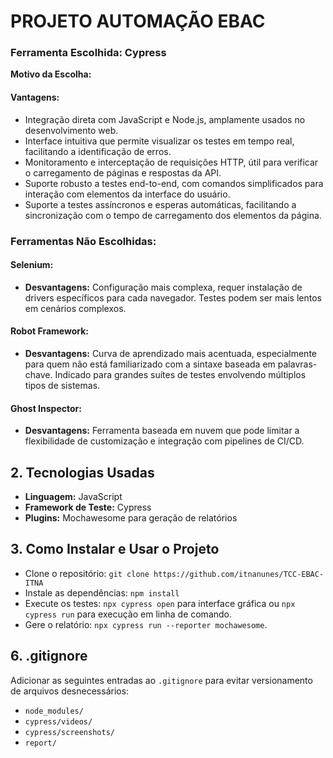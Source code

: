 # PROJETO AUTOMAÇÃO EBAC

### Ferramenta Escolhida: Cypress

**Motivo da Escolha:**

#### Vantagens:
- Integração direta com JavaScript e Node.js, amplamente usados no desenvolvimento web.
- Interface intuitiva que permite visualizar os testes em tempo real, facilitando a identificação de erros.
- Monitoramento e interceptação de requisições HTTP, útil para verificar o carregamento de páginas e respostas da API.
- Suporte robusto a testes end-to-end, com comandos simplificados para interação com elementos da interface do usuário.
- Suporte a testes assíncronos e esperas automáticas, facilitando a sincronização com o tempo de carregamento dos elementos da página.

### Ferramentas Não Escolhidas:

#### Selenium:
- **Desvantagens:** Configuração mais complexa, requer instalação de drivers específicos para cada navegador. Testes podem ser mais lentos em cenários complexos.

#### Robot Framework:
- **Desvantagens:** Curva de aprendizado mais acentuada, especialmente para quem não está familiarizado com a sintaxe baseada em palavras-chave. Indicado para grandes suítes de testes envolvendo múltiplos tipos de sistemas.

#### Ghost Inspector:
- **Desvantagens:** Ferramenta baseada em nuvem que pode limitar a flexibilidade de customização e integração com pipelines de CI/CD.

## 2. Tecnologias Usadas

- **Linguagem:** JavaScript
- **Framework de Teste:** Cypress
- **Plugins:** Mochawesome para geração de relatórios

## 3. Como Instalar e Usar o Projeto

- Clone o repositório: `git clone https://github.com/itnanunes/TCC-EBAC-ITNA`
- Instale as dependências: `npm install`
- Execute os testes: `npx cypress open` para interface gráfica ou `npx cypress run` para execução em linha de comando.
- Gere o relatório: `npx cypress run --reporter mochawesome`.

## 6. .gitignore

Adicionar as seguintes entradas ao `.gitignore` para evitar versionamento de arquivos desnecessários:
- `node_modules/`
- `cypress/videos/`
- `cypress/screenshots/`
- `report/`
